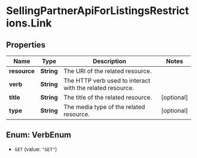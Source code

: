 # SellingPartnerApiForListingsRestrictions.Link

## Properties
Name | Type | Description | Notes
------------ | ------------- | ------------- | -------------
**resource** | **String** | The URI of the related resource. | 
**verb** | **String** | The HTTP verb used to interact with the related resource. | 
**title** | **String** | The title of the related resource. | [optional] 
**type** | **String** | The media type of the related resource. | [optional] 


<a name="VerbEnum"></a>
## Enum: VerbEnum


* `GET` (value: `"GET"`)




